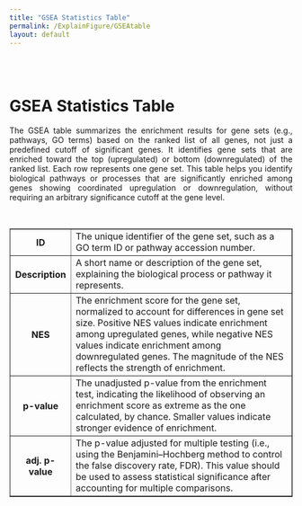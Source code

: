 ```yaml
---
title: "GSEA Statistics Table"
permalink: /ExplainFigure/GSEAtable
layout: default
---
```

<br>
<br>
<div class="container px-1">
<div class="row">
  <div class="col-sm-12 px-3">
	  <div class="jumbotron p-5 h-100" style="text-align: justify">
		  <h1><b>GSEA Statistics Table</b></h1>
		    <p>The GSEA table summarizes the enrichment results for gene sets (e.g., pathways, GO terms) based on the ranked list of all genes, not just a predefined cutoff of significant genes. 
		    It identifies gene sets that are enriched toward the top (upregulated) or bottom (downregulated) of the ranked list. Each row represents one gene set.
		    This table helps you identify biological pathways or processes that are significantly enriched among genes showing coordinated upregulation or downregulation, 
		    without requiring an arbitrary significance cutoff at the gene level.</p>
	  </div>
  </div>
 </div>
<br>
<div class="row">
  <div class="col-sm-12 px-3">
	     <div class="jumbotron p-5 h-100 bg-white border">
	     <table border = "1">
  <tr>
    <th>ID</th>
    <td>The unique identifier of the gene set, such as a GO term ID or pathway accession number.</td>
  </tr>
  <tr>
    <th>Description</th>
    <td>A short name or description of the gene set, explaining the biological process or pathway it represents.</td>
  </tr>
  <tr>
    <th>NES</th>
    <td>The enrichment score for the gene set, normalized to account for differences in gene set size. 
    Positive NES values indicate enrichment among upregulated genes, while negative NES values indicate enrichment among downregulated genes. 
    The magnitude of the NES reflects the strength of enrichment.</td>
  </tr>
  <tr>
    <th>p-value</th>
    <td>The unadjusted p-value from the enrichment test, indicating the likelihood of observing an enrichment score as extreme as the one calculated, by chance. 
    Smaller values indicate stronger evidence of enrichment.</td>
  </tr>
  <tr>
    <th>adj. p-value</th>
    <td>The p-value adjusted for multiple testing (i.e., using the Benjamini–Hochberg method to control the false discovery rate, FDR). 
    This value should be used to assess statistical significance after accounting for multiple comparisons.</td>
  </tr>
</table>
    </div>
  </div>
</div>
</div>
<br>




